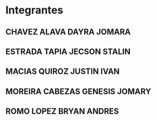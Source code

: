 # Integrantes
## CHAVEZ ALAVA DAYRA JOMARA
## ESTRADA TAPIA JECSON STALIN
## MACIAS QUIROZ JUSTIN IVAN
## MOREIRA CABEZAS GENESIS JOMARY
## ROMO LOPEZ BRYAN ANDRES

### 
